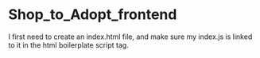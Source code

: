 # Shop_to_Adopt_frontend

I first need to create an index.html file, and make sure my index.js is linked to it in the html boilerplate script tag. 
